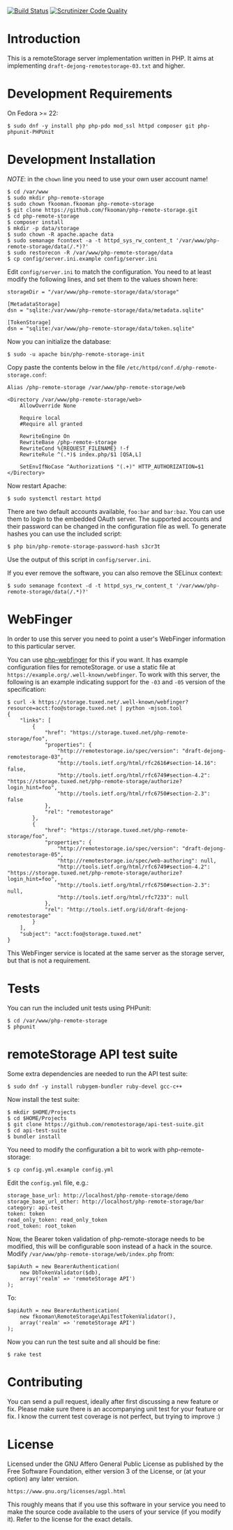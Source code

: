 [![Build Status](https://travis-ci.org/fkooman/php-remote-storage.png?branch=master)](https://travis-ci.org/fkooman/php-remote-storage)
[![Scrutinizer Code Quality](https://scrutinizer-ci.com/g/fkooman/php-remote-storage/badges/quality-score.png?b=master)](https://scrutinizer-ci.com/g/fkooman/php-remote-storage/?branch=master)

# Introduction
This is a remoteStorage server implementation written in PHP. It aims at 
implementing `draft-dejong-remotestorage-03.txt` and higher.

# Development Requirements
On Fedora >= 22:

    $ sudo dnf -y install php php-pdo mod_ssl httpd composer git php-phpunit-PHPUnit

# Development Installation
*NOTE*: in the `chown` line you need to use your own user account name!

    $ cd /var/www
    $ sudo mkdir php-remote-storage
    $ sudo chown fkooman.fkooman php-remote-storage
    $ git clone https://github.com/fkooman/php-remote-storage.git
    $ cd php-remote-storage
    $ composer install
    $ mkdir -p data/storage
    $ sudo chown -R apache.apache data
    $ sudo semanage fcontext -a -t httpd_sys_rw_content_t '/var/www/php-remote-storage/data(/.*)?'
    $ sudo restorecon -R /var/www/php-remote-storage/data
    $ cp config/server.ini.example config/server.ini

Edit `config/server.ini` to match the configuration. You need to at least 
modify the following lines, and set them to the values shown here:

    storageDir = "/var/www/php-remote-storage/data/storage"
   
    [MetadataStorage]
    dsn = "sqlite:/var/www/php-remote-storage/data/metadata.sqlite"

    [TokenStorage]
    dsn = "sqlite:/var/www/php-remote-storage/data/token.sqlite"

Now you can initialize the database:

    $ sudo -u apache bin/php-remote-storage-init

Copy paste the contents below in the file 
`/etc/httpd/conf.d/php-remote-storage.conf`:

    Alias /php-remote-storage /var/www/php-remote-storage/web

    <Directory /var/www/php-remote-storage/web>
        AllowOverride None

        Require local
        #Require all granted

        RewriteEngine On
        RewriteBase /php-remote-storage
        RewriteCond %{REQUEST_FILENAME} !-f
        RewriteRule ^(.*)$ index.php/$1 [QSA,L]

        SetEnvIfNoCase ^Authorization$ "(.+)" HTTP_AUTHORIZATION=$1
    </Directory>

Now restart Apache:

    $ sudo systemctl restart httpd

There are two default accounts available, `foo:bar` and `bar:baz`. You can
use them to login to the embedded OAuth server. The supported accounts and
their password can be changed in the configuration file as well. To generate 
hashes you can use the included script:

    $ php bin/php-remote-storage-password-hash s3cr3t

Use the output of this script in `config/server.ini`.

If you ever remove the software, you can also remove the SELinux context:

    $ sudo semanage fcontext -d -t httpd_sys_rw_content_t '/var/www/php-remote-storage/data(/.*)?'

# WebFinger
In order to use this server you need to point a user's WebFinger information to 
this particular server.

You can use [php-webfinger](https://github.com/fkooman/php-webfinger) for this
if you want. It has example configuration files for remoteStorage. or use a 
static file at `https://example.org/.well-known/webfinger`. To work with this 
server, the following is an example indicating support for the `-03` and `-05` 
version of the specification:

    $ curl -k https://storage.tuxed.net/.well-known/webfinger?resource=acct:foo@storage.tuxed.net | python -mjson.tool
    {
        "links": [
            {
                "href": "https://storage.tuxed.net/php-remote-storage/foo",
                "properties": {
                    "http://remotestorage.io/spec/version": "draft-dejong-remotestorage-03",
                    "http://tools.ietf.org/html/rfc2616#section-14.16": false,
                    "http://tools.ietf.org/html/rfc6749#section-4.2": "https://storage.tuxed.net/php-remote-storage/authorize?login_hint=foo",
                    "http://tools.ietf.org/html/rfc6750#section-2.3": false
                },
                "rel": "remotestorage"
            },
            {
                "href": "https://storage.tuxed.net/php-remote-storage/foo",
                "properties": {
                    "http://remotestorage.io/spec/version": "draft-dejong-remotestorage-05",
                    "http://remotestorage.io/spec/web-authoring": null,
                    "http://tools.ietf.org/html/rfc6749#section-4.2": "https://storage.tuxed.net/php-remote-storage/authorize?login_hint=foo",
                    "http://tools.ietf.org/html/rfc6750#section-2.3": null,
                    "http://tools.ietf.org/html/rfc7233": null
                },
                "rel": "http://tools.ietf.org/id/draft-dejong-remotestorage"
            }
        ],
        "subject": "acct:foo@storage.tuxed.net"
    }

This WebFinger service is located at the same server as the storage server, but
that is not a requirement.

# Tests
You can run the included unit tests using PHPunit:

    $ cd /var/www/php-remote-storage
    $ phpunit

# remoteStorage API test suite

Some extra dependencies are needed to run the API test suite:

    $ sudo dnf -y install rubygem-bundler ruby-devel gcc-c++

Now install the test suite:

    $ mkdir $HOME/Projects
    $ cd $HOME/Projects
    $ git clone https://github.com/remotestorage/api-test-suite.git
    $ cd api-test-suite
    $ bundler install

You need to modify the configuration a bit to work with php-remote-storage:

    $ cp config.yml.example config.yml

Edit the `config.yml` file, e.g.:

    storage_base_url: http://localhost/php-remote-storage/demo
    storage_base_url_other: http://localhost/php-remote-storage/bar
    category: api-test
    token: token
    read_only_token: read_only_token
    root_token: root_token

Now, the Bearer token validation of php-remote-storage needs to be modified,
this will be configurable soon instead of a hack in the source. Modify
`/var/www/php-remote-storage/web/index.php` from:

    $apiAuth = new BearerAuthentication(
        new DbTokenValidator($db),
        array('realm' => 'remoteStorage API')
    );

To:

    $apiAuth = new BearerAuthentication(
        new fkooman\RemoteStorage\ApiTestTokenValidator(),
        array('realm' => 'remoteStorage API')
    );

Now you can run the test suite and all should be fine:

    $ rake test

# Contributing
You can send a pull request, ideally after first discussing a new feature or
fix. Please make sure there is an accompanying unit test for your feature or 
fix. I know the current test coverage is not perfect, but trying to improve :)

# License
Licensed under the GNU Affero General Public License as published by the Free
Software Foundation, either version 3 of the License, or (at your option) any
later version.

    https://www.gnu.org/licenses/agpl.html

This roughly means that if you use this software in your service you need to
make the source code available to the users of your service (if you modify
it). Refer to the license for the exact details.

